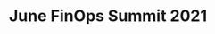 ---
title: June FinOps Summit 2021
description: View the Summit which includes keynotes on Accurate Forecasting, Tracking Cloud TCO and Multi-Cloud.
date-added: Jun 2021
type: Video
source: FinOps Foundation
label: 
link: https://youtu.be/FziyJt-GIDY
cloud-provider: 
  - Multi-Cloud
framework-capabilities:
  - Forecasting
permalink: /resources/not-here/
listing: true
---